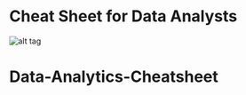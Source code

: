 # Cheat Sheet for Data Analysts



![alt tag](https://pvsmt99345.i.lithium.com/t5/image/serverpage/image-id/37117i45E8568AE452251A/image-size/medium?v=1.0&amp;px=400)​
# Data-Analytics-Cheatsheet
